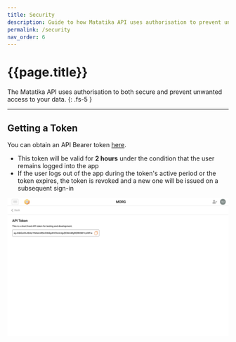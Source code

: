 ```yaml
---
title: Security
description: Guide to how Matatika API uses authorisation to prevent unwanted access to your data.
permalink: /security
nav_order: 6
---
```


# {{page.title}}

The Matatika API uses authorisation to both secure and prevent unwanted access to your data.
{: .fs-5 }

---

## Getting a Token

You can obtain an API Bearer token [here]({{site.matatika.links.app}}/api-key).
- This token will be valid for **2 hours** under the condition that the user remains logged into the app
- If the user logs out of the app during the token's active period or the token expires, the token is revoked and a new one will be issued on a subsequent sign-in

![api keys in the matatika app](assets/img/app-api-keys.png)
